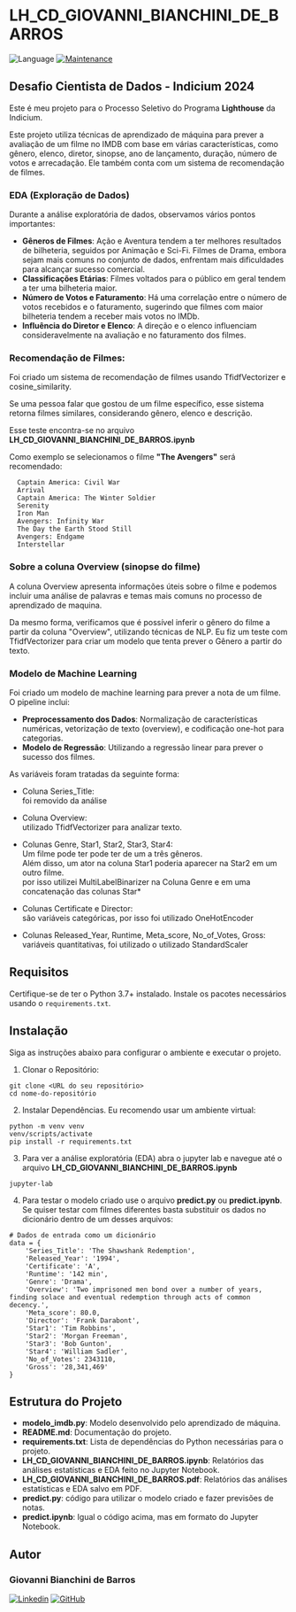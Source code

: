 # LH_CD_GIOVANNI_BIANCHINI_DE_BARROS

![Language](https://img.shields.io/badge/Language-Python-blue) [![Maintenance](https://img.shields.io/badge/Maintained%3F-yes-green.svg)](https://github.com/giovannibianchinidebarros/javascript-piano/graphs/commit-activity)

## Desafio Cientista de Dados - Indicium 2024

Este é meu projeto para o Processo Seletivo do Programa **Lighthouse** da Indicium.

Este projeto utiliza técnicas de aprendizado de máquina para prever a avaliação de um filme no IMDB com base em várias características, como gênero, elenco, diretor, sinopse, ano de lançamento, duração, número de votos e arrecadação. Ele também conta com um sistema de recomendação de filmes.

### EDA (Exploração de Dados)

Durante a análise exploratória de dados, observamos vários pontos importantes:

- **Gêneros de Filmes**: Ação e Aventura tendem a ter melhores resultados de bilheteria, seguidos por Animação e Sci-Fi. Filmes de Drama, embora sejam mais comuns no conjunto de dados, enfrentam mais dificuldades para alcançar sucesso comercial.
- **Classificações Etárias**: Filmes voltados para o público em geral tendem a ter uma bilheteria maior.
- **Número de Votos e Faturamento**: Há uma correlação entre o número de votos recebidos e o faturamento, sugerindo que filmes com maior bilheteria tendem a receber mais votos no IMDb.
- **Influência do Diretor e Elenco**: A direção e o elenco influenciam consideravelmente na avaliação e no faturamento dos filmes.

### Recomendação de Filmes:

Foi criado um sistema de recomendação de filmes usando TfidfVectorizer e cosine_similarity.

Se uma pessoa falar que gostou de um filme específico, esse sistema retorna filmes similares, considerando gênero, elenco e descrição.

Esse teste encontra-se no arquivo **LH_CD_GIOVANNI_BIANCHINI_DE_BARROS.ipynb**

Como exemplo se selecionamos o filme **"The Avengers"** será recomendado:

      Captain America: Civil War
      Arrival
      Captain America: The Winter Soldier
      Serenity
      Iron Man
      Avengers: Infinity War
      The Day the Earth Stood Still
      Avengers: Endgame
      Interstellar

### Sobre a coluna Overview (sinopse do filme)

A coluna Overview apresenta informações úteis sobre o filme e podemos incluir uma análise de palavras e temas mais comuns no processo de aprendizado de maquina.

Da mesmo forma, verificamos que é possível inferir o gênero do filme a partir da coluna "Overview", utilizando técnicas de NLP. Eu fiz um teste com TfidfVectorizer para criar um modelo que tenta prever o Gênero a partir do texto.

### Modelo de Machine Learning

Foi criado um modelo de machine learning para prever a nota de um filme. O pipeline inclui:

- **Preprocessamento dos Dados**: Normalização de características numéricas, vetorização de texto (overview), e codificação one-hot para categorias.
- **Modelo de Regressão**: Utilizando a regressão linear para prever o sucesso dos filmes.

As variáveis foram tratadas da seguinte forma:

- Coluna Series_Title: </br>
  foi removido da análise

- Coluna Overview:</br>
  utilizado TfidfVectorizer para analizar texto.

- Colunas Genre, Star1, Star2, Star3, Star4:</br>
  Um filme pode ter pode ter de um a três gêneros.</br>
  Além disso, um ator na coluna Star1 poderia aparecer na Star2 em um outro filme.</br>
  por isso utilizei MultiLabelBinarizer na Coluna Genre e em uma concatenação das colunas Star\*</br>

- Colunas Certificate e Director:</br>
  são variáveis categóricas, por isso foi utilizado OneHotEncoder

- Colunas Released_Year, Runtime, Meta_score, No_of_Votes, Gross:</br>
  variáveis quantitativas, foi utilizado o utilizado StandardScaler

## Requisitos

Certifique-se de ter o Python 3.7+ instalado. Instale os pacotes necessários usando o `requirements.txt`.

## Instalação

Siga as instruções abaixo para configurar o ambiente e executar o projeto.

1. Clonar o Repositório:

```
git clone <URL do seu repositório>
cd nome-do-repositório
```

2. Instalar Dependências. Eu recomendo usar um ambiente virtual:

```
python -m venv venv
venv/scripts/activate
pip install -r requirements.txt
```

3. Para ver a análise exploratória (EDA) abra o jupyter lab e navegue até o arquivo **LH_CD_GIOVANNI_BIANCHINI_DE_BARROS.ipynb**

```
jupyter-lab
```

4. Para testar o modelo criado use o arquivo **predict.py** ou **predict.ipynb**. Se quiser testar com filmes diferentes basta substituir os dados no dicionário dentro de um desses arquivos:

```
# Dados de entrada como um dicionário
data = {
    'Series_Title': 'The Shawshank Redemption',
    'Released_Year': '1994',
    'Certificate': 'A',
    'Runtime': '142 min',
    'Genre': 'Drama',
    'Overview': 'Two imprisoned men bond over a number of years, finding solace and eventual redemption through acts of common decency.',
    'Meta_score': 80.0,
    'Director': 'Frank Darabont',
    'Star1': 'Tim Robbins',
    'Star2': 'Morgan Freeman',
    'Star3': 'Bob Gunton',
    'Star4': 'William Sadler',
    'No_of_Votes': 2343110,
    'Gross': '28,341,469'
}
```

## Estrutura do Projeto

- **modelo_imdb.py**: Modelo desenvolvido pelo aprendizado de máquina.
- **README.md**: Documentação do projeto.
- **requirements.txt**: Lista de dependências do Python necessárias para o projeto.
- **LH_CD_GIOVANNI_BIANCHINI_DE_BARROS.ipynb**: Relatórios das análises estatísticas e EDA feito no Jupyter Notebook.
- **LH_CD_GIOVANNI_BIANCHINI_DE_BARROS.pdf**: Relatórios das análises estatísticas e EDA salvo em PDF.
- **predict.py**: código para utilizar o modelo criado e fazer previsões de notas.
- **predict.ipynb**: Igual o código acima, mas em formato do Jupyter Notebook.

## Autor

### Giovanni Bianchini de Barros

[![Linkedin](https://img.shields.io/badge/-giovannibianchinidebarros-blue?style=flat-square&logo=Linkedin&logoColor=white&link=LINK-DO-SEU-LINKEDIN)](https://www.linkedin.com/in/giovannibianchinidebarros/)
[![GitHub](https://img.shields.io/badge/-giovannibianchinidebarros-black?style=flat-square&logo=GitHub&logoColor=white&link=LINK-DO-SEU-GITHUB)](https://github.com/giovannibianchinidebarros)
